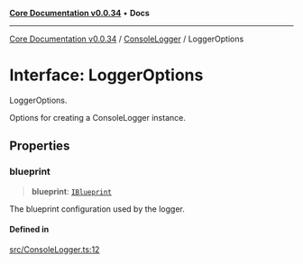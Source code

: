 [**Core Documentation v0.0.34**](../../README.md) • **Docs**

***

[Core Documentation v0.0.34](../../modules.md) / [ConsoleLogger](../README.md) / LoggerOptions

# Interface: LoggerOptions

LoggerOptions.

Options for creating a ConsoleLogger instance.

## Properties

### blueprint

> **blueprint**: [`IBlueprint`](../../definitions/type-aliases/IBlueprint.md)

The blueprint configuration used by the logger.

#### Defined in

[src/ConsoleLogger.ts:12](https://github.com/stonemjs/core/blob/805ab978d87a028eb5ea9c9da928beb091ec1971/src/ConsoleLogger.ts#L12)
